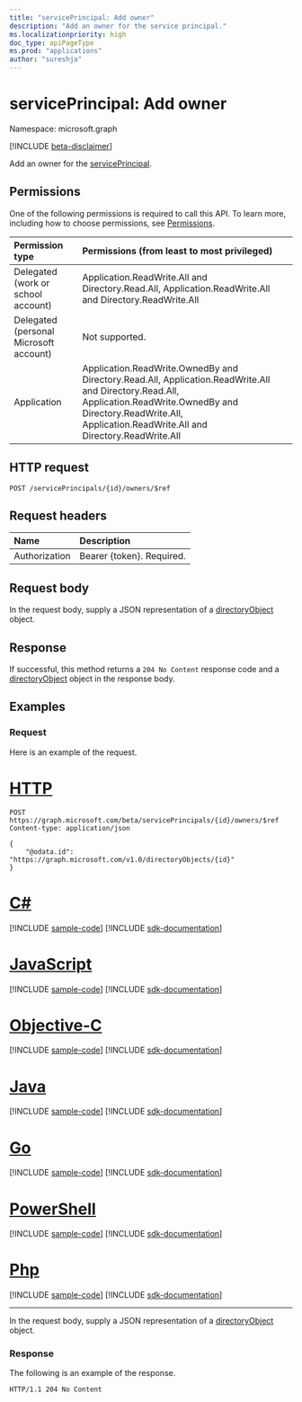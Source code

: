 ```yaml
---
title: "servicePrincipal: Add owner"
description: "Add an owner for the service principal."
ms.localizationpriority: high
doc_type: apiPageType
ms.prod: "applications"
author: "sureshja"
---
```


# servicePrincipal: Add owner

Namespace: microsoft.graph

[!INCLUDE [beta-disclaimer](../../includes/beta-disclaimer.md)]

Add an owner for the [servicePrincipal](../resources/serviceprincipal.md).

## Permissions
One of the following permissions is required to call this API. To learn more, including how to choose permissions, see [Permissions](/graph/permissions-reference).

|Permission type      | Permissions (from least to most privileged)              |
|:--------------------|:---------------------------------------------------------|
|Delegated (work or school account) | Application.ReadWrite.All and Directory.Read.All, Application.ReadWrite.All and Directory.ReadWrite.All    |
|Delegated (personal Microsoft account) | Not supported.    |
|Application | Application.ReadWrite.OwnedBy and Directory.Read.All, Application.ReadWrite.All and Directory.Read.All, Application.ReadWrite.OwnedBy and Directory.ReadWrite.All, Application.ReadWrite.All and Directory.ReadWrite.All  |

## HTTP request
<!-- { "blockType": "ignored" } -->
```http
POST /servicePrincipals/{id}/owners/$ref

```
## Request headers
| Name       | Description|
|:-----------|:----------|
| Authorization | Bearer {token}. Required.  |

## Request body
In the request body, supply a JSON representation of a [directoryObject](../resources/directoryobject.md) object.

## Response

If successful, this method returns a `204 No Content` response code and a [directoryObject](../resources/directoryobject.md) object in the response body.

## Examples
### Request
Here is an example of the request.


# [HTTP](#tab/http)
<!-- {
  "blockType": "request",
  "name": "create_directoryobject_from_serviceprincipal"
}-->
```http
POST https://graph.microsoft.com/beta/servicePrincipals/{id}/owners/$ref
Content-type: application/json

{
    "@odata.id": "https://graph.microsoft.com/v1.0/directoryObjects/{id}"
}
```
# [C#](#tab/csharp)
[!INCLUDE [sample-code](../includes/snippets/csharp/create-directoryobject-from-serviceprincipal-csharp-snippets.md)]
[!INCLUDE [sdk-documentation](../includes/snippets/snippets-sdk-documentation-link.md)]

# [JavaScript](#tab/javascript)
[!INCLUDE [sample-code](../includes/snippets/javascript/create-directoryobject-from-serviceprincipal-javascript-snippets.md)]
[!INCLUDE [sdk-documentation](../includes/snippets/snippets-sdk-documentation-link.md)]

# [Objective-C](#tab/objc)
[!INCLUDE [sample-code](../includes/snippets/objc/create-directoryobject-from-serviceprincipal-objc-snippets.md)]
[!INCLUDE [sdk-documentation](../includes/snippets/snippets-sdk-documentation-link.md)]

# [Java](#tab/java)
[!INCLUDE [sample-code](../includes/snippets/java/create-directoryobject-from-serviceprincipal-java-snippets.md)]
[!INCLUDE [sdk-documentation](../includes/snippets/snippets-sdk-documentation-link.md)]

# [Go](#tab/go)
[!INCLUDE [sample-code](../includes/snippets/go/create-directoryobject-from-serviceprincipal-go-snippets.md)]
[!INCLUDE [sdk-documentation](../includes/snippets/snippets-sdk-documentation-link.md)]

# [PowerShell](#tab/powershell)
[!INCLUDE [sample-code](../includes/snippets/powershell/create-directoryobject-from-serviceprincipal-powershell-snippets.md)]
[!INCLUDE [sdk-documentation](../includes/snippets/snippets-sdk-documentation-link.md)]

# [Php](#tab/php)
[!INCLUDE [sample-code](../includes/snippets/php/create-directoryobject-from-serviceprincipal-php-snippets.md)]
[!INCLUDE [sdk-documentation](../includes/snippets/snippets-sdk-documentation-link.md)]

---


In the request body, supply a JSON representation of a [directoryObject](../resources/directoryobject.md) object.
### Response
The following is an example of the response.

<!-- {
  "blockType": "response"
} -->
```http
HTTP/1.1 204 No Content
```
<!-- uuid: 8fcb5dbc-d5aa-4681-8e31-b001d5168d79
2015-10-25 14:57:30 UTC -->
<!--
{
  "type": "#page.annotation",
  "description": "Create owner",
  "keywords": "",
  "section": "documentation",
  "tocPath": "",
  "suppressions": [
  ]
}
-->



